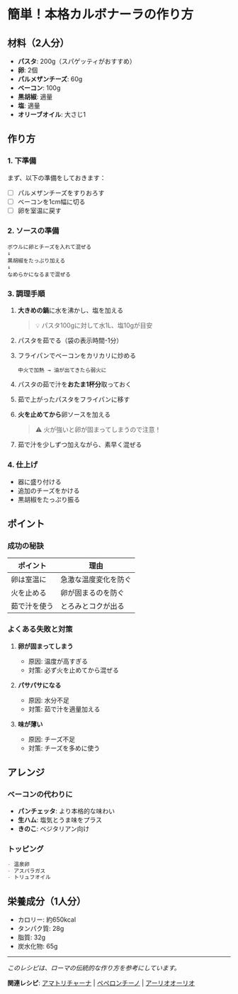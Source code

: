 # 簡単！本格カルボナーラの作り方

## 材料（2人分）

- **パスタ**: 200g（スパゲッティがおすすめ）
- **卵**: 2個
- **パルメザンチーズ**: 60g
- **ベーコン**: 100g
- **黒胡椒**: 適量
- **塩**: 適量
- **オリーブオイル**: 大さじ1

## 作り方

### 1. 下準備

まず、以下の準備をしておきます：

- [ ] パルメザンチーズをすりおろす
- [ ] ベーコンを1cm幅に切る
- [ ] 卵を室温に戻す

### 2. ソースの準備

```
ボウルに卵とチーズを入れて混ぜる
↓
黒胡椒をたっぷり加える
↓
なめらかになるまで混ぜる
```

### 3. 調理手順

1. **大きめの鍋**に水を沸かし、塩を加える
   > 💡 パスタ100gに対して水1L、塩10gが目安

2. パスタを茹でる（袋の表示時間-1分）

3. フライパンでベーコンをカリカリに炒める
   ```
   中火で加熱 → 油が出てきたら弱火に
   ```

4. パスタの茹で汁を**おたま1杯分**取っておく

5. 茹で上がったパスタをフライパンに移す

6. **火を止めてから**卵ソースを加える
   > ⚠️ 火が強いと卵が固まってしまうので注意！

7. 茹で汁を少しずつ加えながら、素早く混ぜる

### 4. 仕上げ

- 器に盛り付ける
- 追加のチーズをかける
- 黒胡椒をたっぷり振る

## ポイント

### 成功の秘訣

| ポイント | 理由 |
|---------|------|
| 卵は室温に | 急激な温度変化を防ぐ |
| 火を止める | 卵が固まるのを防ぐ |
| 茹で汁を使う | とろみとコクが出る |

### よくある失敗と対策

1. **卵が固まってしまう**
   - 原因: 温度が高すぎる
   - 対策: 必ず火を止めてから混ぜる

2. **パサパサになる**
   - 原因: 水分不足
   - 対策: 茹で汁を適量加える

3. **味が薄い**
   - 原因: チーズ不足
   - 対策: チーズを多めに使う

## アレンジ

### ベーコンの代わりに

- **パンチェッタ**: より本格的な味わい
- **生ハム**: 塩気とうま味をプラス
- **きのこ**: ベジタリアン向け

### トッピング

```markdown
- 温泉卵
- アスパラガス
- トリュフオイル
```

## 栄養成分（1人分）

- カロリー: 約650kcal
- タンパク質: 28g
- 脂質: 32g
- 炭水化物: 65g

---

*このレシピは、ローマの伝統的な作り方を参考にしています。*

**関連レシピ**: [アマトリチャーナ](link) | [ペペロンチーノ](link) | [アーリオオーリオ](link)